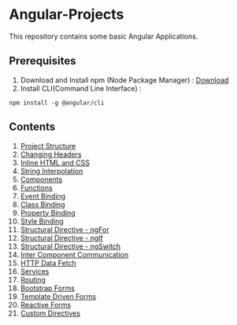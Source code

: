 # Angular-Projects
This repository contains some basic Angular Applications.

## Prerequisites
1. Download and Install npm (Node Package Manager) : [Download](https://nodejs.org/en/)
2. Install CLI(Command Line Interface) : 
```
npm install -g @angular/cli
```

## Contents

1. [Project Structure](https://github.com/AdityaBagad/Angular-Projects/tree/master/1_Project-Structure)
2. [Changing Headers](https://github.com/AdityaBagad/Angular-Projects/tree/master/2_Changing-Headers)
3. [Inline HTML and CSS](https://github.com/AdityaBagad/Angular-Projects/tree/master/3_Inline-HTML-and-CSS)
4. [String Interpolation](https://github.com/AdityaBagad/Angular-Projects/tree/master/4_String-Interpolation)
5. [Components](https://github.com/AdityaBagad/Angular-Projects/tree/master/5_Components)
6. [Functions](https://github.com/AdityaBagad/Angular-Projects/tree/master/6_Functions)
7. [Event Binding](https://github.com/AdityaBagad/Angular-Projects/tree/master/7_Event-Binding)
8. [Class Binding](https://github.com/AdityaBagad/Angular-Projects/tree/master/8_Class-Binding)
9. [Property Binding](https://github.com/AdityaBagad/Angular-Projects/tree/master/9_Property-Binding)
10. [Style Binding](https://github.com/AdityaBagad/Angular-Projects/tree/master/10_StyleBinding)
11. [Structural Directive - ngFor](https://github.com/AdityaBagad/Angular-Projects/tree/master/11_ng-For)
12. [Structural Directive - ngIf](https://github.com/AdityaBagad/Angular-Projects/tree/master/12_ng-If)
13. [Structural Directive - ngSwitch](https://github.com/AdityaBagad/Angular-Projects/tree/master/13_ng-Switch)
14. [Inter Component Communication](https://github.com/AdityaBagad/Angular-Projects/tree/master/14_Inter-Component-Communication)
15. [HTTP Data Fetch](https://github.com/AdityaBagad/Angular-Projects/tree/master/15_HTTP-Data-Fetch)
16. [Services](https://github.com/AdityaBagad/Angular-Projects/tree/master/16_Services)
17. [Routing](https://github.com/AdityaBagad/Angular-Projects/tree/master/17_Routing)
18. [Bootstrap Forms](https://github.com/AdityaBagad/Angular-Projects/tree/master/18_Bootstrap-Forms)
19. [Template Driven Forms](https://github.com/AdityaBagad/Angular-Projects/tree/master/19_Template-Driven-Form)
20. [Reactive Forms](https://github.com/AdityaBagad/Angular-Projects/tree/master/20_Reactive-Forms)
21. [Custom Directives](https://github.com/AdityaBagad/Angular-Projects/tree/master/21_Custom-Directives)